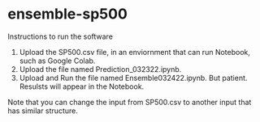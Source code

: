 # ensemble-sp500
Instructions to run the software

1. Upload the SP500.csv file, in an enviornment that can run Notebook, such as Google Colab.
2. Upload the file named Prediction_032322.ipynb. 
3. Upload and Run the file named Ensemble032422.ipynb. But patient. Resulsts will appear in the Notebook.

Note that you can change the input from SP500.csv to another input that has similar structure.
